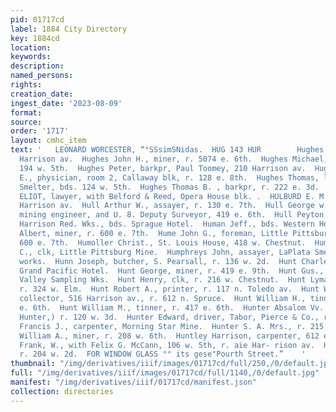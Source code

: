 ```yaml
---
pid: 01717cd
label: 1884 City Directory
key: 1884cd
location: 
keywords: 
description: 
named_persons: 
rights: 
creation_date: 
ingest_date: '2023-08-09'
format: 
source: 
order: '1717'
layout: cmhc_item
text: '   LEONARD WORCESTER, “°SSsimSNidas.  HUG 143 HUR        Hughes John, r. 217
  Harrison av.  Hughes John H., miner, r. 5074 e. 6th.  Hughes Michael, lab, bds.
  194 w. 5th.  Hughes Peter, barkpr, Paul Toomey, 210 Harrison av.  Hughes Philip
  E., physician, room 2, Callaway blk, r. 128 e. 8th.  Hughes Thomas, lab, Fryer Hill
  Smelter, bds. 124 w. 5th.  Hughes Thomas B. , barkpr, r. 222 e. 3d.  HUGO WILLIAM
  ELIOT, lawyer, with Belford & Reed, Opera House blk. .  HULBURD E. M., lawyer, 516
  Harrison av.  Hull Arthur W., assayer, r. 130 e. 7th.  Hull George w., civil and
  mining engineer, and U. 8. Deputy Surveyor, 419 e. 6th.  Hull Peyton R., engineer,
  Harrison Red. Wks., bds. Sprague Hotel.  Human Jeff., bds. Western House.  Hume
  Albert, miner, r. 600 e. 7th.  Hume John G., foreman, Little Pittsburg Mine, r.
  600 e. 7th.  Humoller Christ., St. Louis House, 418 w. Chestnut.  Humphreys Charles
  C., clk, Little Pittsburg Mine.  Humphreys John, assayer, LaPlata Smelter, r. at
  works.  Hunn Joseph, butcher, S. Pearsall, r. 136 w. 2d.  Hunt Charles, lab, bds.
  Grand Pacific Hotel.  Hunt George, miner, r. 419 e. 9th.  Hunt Gus., foreman Arkansas
  Valley Sampling Wks.  Hunt Henry, clk, r. 216 w. Chestnut.  Hunt Lyman G., scales,
  r. 324 w. Elm.  Hunt Robert A., printer, r. 117 n. Toledo av.  Hunt William H. ,
  collector, 516 Harrison av., r. 612 n. Spruce.  Hunt William H., tinner, r. 417
  e. 6th.  Hunt William M., tinner, r. 417 e. 6th.  Hunter Absalom Vv. (Trimble &
  Hunter,) r. 120 w. 3d.  Hunter Edward, driver, Tabor, Pierce & Co., r. 128 e. 5th.  Hunter
  Francis J., carpenter, Morning Star Mine.  Hunter S. A. Mrs., r. 215 w. 2d.  Hunter
  William A., miner, r. 208 w. 6th.  Huntley Harrison, carpenter, 612 e. 7th.  Hurd
  Frank, W., with Felix G. McCann, 106 w. 5th, r. aie Har- rison av.  Hurley H. P.,
  r. 204 w. 2d.  FOR WINDOW GLASS °° its gese"Pourth Street.”    '
thumbnail: "/img/derivatives/iiif/images/01717cd/full/250,/0/default.jpg"
full: "/img/derivatives/iiif/images/01717cd/full/1140,/0/default.jpg"
manifest: "/img/derivatives/iiif/01717cd/manifest.json"
collection: directories
---
```

